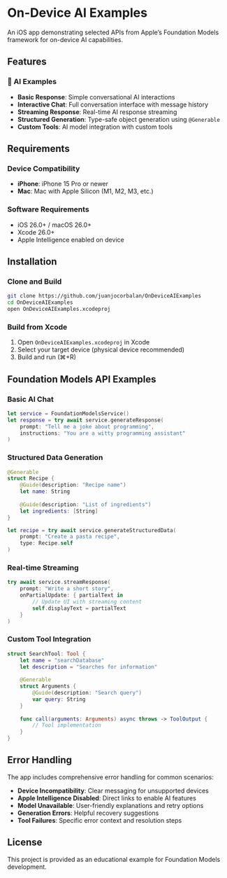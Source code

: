 # On-Device AI Examples

An iOS app demonstrating selected APIs from Apple’s Foundation Models framework for on-device AI capabilities.

## Features

### 🤖 AI Examples
- **Basic Response**: Simple conversational AI interactions
- **Interactive Chat**: Full conversation interface with message history
- **Streaming Response**: Real-time AI response streaming
- **Structured Generation**: Type-safe object generation using `@Generable`
- **Custom Tools**: AI model integration with custom tools

## Requirements

### Device Compatibility
- **iPhone**: iPhone 15 Pro or newer
- **Mac**: Mac with Apple Silicon (M1, M2, M3, etc.)

### Software Requirements
- iOS 26.0+ / macOS 26.0+
- Xcode 26.0+
- Apple Intelligence enabled on device

## Installation

### Clone and Build
```bash
git clone https://github.com/juanjocorbalan/OnDeviceAIExamples
cd OnDeviceAIExamples
open OnDeviceAIExamples.xcodeproj
```

### Build from Xcode
1. Open `OnDeviceAIExamples.xcodeproj` in Xcode
2. Select your target device (physical device recommended)
3. Build and run (⌘+R)

## Foundation Models API Examples

### Basic AI Chat
```swift
let service = FoundationModelsService()
let response = try await service.generateResponse(
    prompt: "Tell me a joke about programming",
    instructions: "You are a witty programming assistant"
)
```

### Structured Data Generation
```swift
@Generable
struct Recipe {
    @Guide(description: "Recipe name")
    let name: String
    
    @Guide(description: "List of ingredients")
    let ingredients: [String]
}

let recipe = try await service.generateStructuredData(
    prompt: "Create a pasta recipe",
    type: Recipe.self
)
```

### Real-time Streaming
```swift
try await service.streamResponse(
    prompt: "Write a short story",
    onPartialUpdate: { partialText in
        // Update UI with streaming content
        self.displayText = partialText
    }
)
```

### Custom Tool Integration
```swift
struct SearchTool: Tool {
    let name = "searchDatabase"
    let description = "Searches for information"
    
    @Generable
    struct Arguments {
        @Guide(description: "Search query")
        var query: String
    }
    
    func call(arguments: Arguments) async throws -> ToolOutput {
        // Tool implementation
    }
}
```

## Error Handling

The app includes comprehensive error handling for common scenarios:

- **Device Incompatibility**: Clear messaging for unsupported devices
- **Apple Intelligence Disabled**: Direct links to enable AI features
- **Model Unavailable**: User-friendly explanations and retry options
- **Generation Errors**: Helpful recovery suggestions
- **Tool Failures**: Specific error context and resolution steps

## License

This project is provided as an educational example for Foundation Models development.

